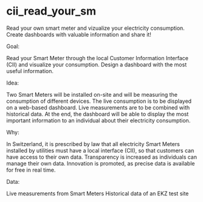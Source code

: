 # cii_read_your_sm
Read your own smart meter and vizualize your electricity consumption. Create dashboards with valuable information and share it!

Goal:

Read your Smart Meter through the local Customer Information Interface (CII) and visualize your consumption. Design a dashboard with the most useful information.

Idea:

Two Smart Meters will be installed on-site and will be measuring the consumption of different devices. The live consumption is to be displayed on a web-based dashboard. Live measurements are to be combined with historical data. At the end, the dashboard will be able to display the most important information to an individual about their electricity consumption.

Why:

In Switzerland, it is prescribed by law that all electricity Smart Meters installed by utilities must have a local interface (CII), so that customers can have access to their own data. Transparency is increased as individuals can manage their own data. Innovation is promoted, as precise data is available for free in real time.

Data:

Live measurements from Smart Meters Historical data of an EKZ test site
